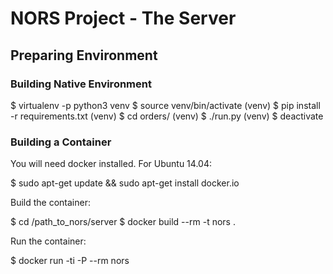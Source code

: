 # NORS Project - The Server #

## Preparing Environment ##

### Building Native Environment ###

$ virtualenv -p python3 venv
$ source venv/bin/activate
(venv) $ pip install -r requirements.txt
(venv) $ cd orders/
(venv) $ ./run.py
(venv) $ deactivate

### Building a Container ###

You will need docker installed. For Ubuntu 14.04:

$ sudo apt-get update && sudo apt-get install docker.io

Build the container:

$ cd /path_to_nors/server
$ docker build --rm -t nors .

Run the container:

$ docker run -ti -P --rm nors
